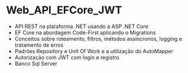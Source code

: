 # Web_API_EFCore_JWT
- API REST na plataforma .NET usando a ASP .NET Core 
- EF Core na abordagem Code-First aplicando o Migrations
- Conceitos sobre roteamento, filtros, métodos assíncronos, logging e tratamento de erros
- Padrões Repository e Unit Of Work e a utilização do AutoMapper
- Autorização com JWT com login e registro
- Banco Sql Server
